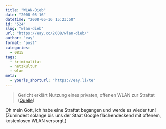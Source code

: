 ```yaml
---
title: "WLAN-Dieb"
date: "2008-05-16"
datetime: "2008-05-16 15:23:50"
id: "524"
slug: "wlan-dieb"
url: "https://eay.cc/2008/wlan-dieb/"
author: "eay"
format: "post"
categories:
  - 0815
tags:
  - kriminalitat
  - netzkultur
  - wlan
meta:
  - yourls_shorturl: "https://eay.li/te"
---
```


> Gericht erklärt Nutzung eines privaten, offenen WLAN zur Straftat ([Quelle](http://www.heise.de/newsticker/Gericht-erklaert-Nutzung-eines-privaten-offenen-WLAN-zur-Straftat--/meldung/107969/))

Oh mein Gott, ich habe eine Straftat begangen und werde es wieder tun! (Zumindest solange bis uns der Staat Google flächendeckend mit offenem, kostenlosen WLAN versorgt.)

